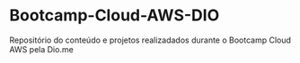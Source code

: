# Bootcamp-Cloud-AWS-DIO
Repositório do conteúdo e projetos realizadados durante o Bootcamp Cloud AWS pela Dio.me
